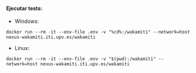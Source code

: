 
#### Ejecutar tests:

* Windows:
```Shell
docker run --rm -it --env-file .env -v "%cd%:/wakamiti" --network=host nexus-wakamiti.iti.upv.es/wakamiti
```

* Linux:
```Shell
docker run --rm -it --env-file .env -v "$(pwd):/wakamiti" --network=host nexus-wakamiti.iti.upv.es/wakamiti
```

